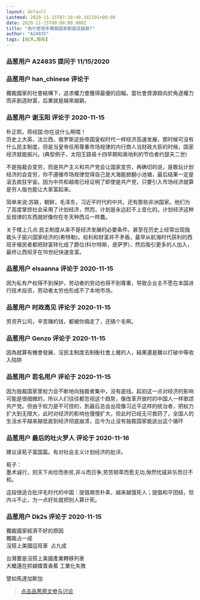 ```yaml
---
layout: default
Lastmod: 2020-11-15T07:18:40.342191+00:00
date: 2020-11-15T00:00:00.000Z
title: "為什麼很多獨裁國家都越混越窮?"
author: "A24835"
tags: [經濟,獨裁]
---
```



### 品葱用户 **A24835** 提问于 11/15/2020
    

    
                

### 品葱用户 **han_chinese** 评论于 
        
獨裁國家的社會結構下，追求權力會獲得最優的回報。當社會資源趋向於角逐權力而非創造財富，后果就是越來越窮。
        
                

### 品葱用户 **谢玉阳** 评论于 2020-11-15
        
朴正熙，蒋经国:你在说什么啊喂！  
历史上大英，法兰西，俄罗斯这些帝国皇权时代一样经济高速发展，那时候可没有什么民主制度。但是当皇帝任用尊重市场规律的内行商人当财政大臣的时候，国家经济就能振兴。(典型例子，太阳王路易十四早期和奥地利的节俭者约瑟夫二世)  
  
不是独裁会变穷，而是共产主义和共产党会让国家变穷，再确切的说，是敢玩计划经济的会变穷，你不遵循市场规律觉得自己是大海能掀翻小池塘，最后结果一定是滚去疯狂宇宙。因为中共和越南已经证明了即使是共产党，只要引入市场经济就算是穷人版也能让大家富起来。  
  
简单来说:苏联，朝鲜，毛泽东，习近平时代的中共，还有那些非洲国家。他们为了高度掌控社会采用了计划经济，然而，计划是永远赶不上变化的。计划经济这种反规律的东西就好像你在冬天种西瓜一样蠢。  
  
关于楼上几点:民主制度从来不是经济发展的必要条件。甚至在历史上经常出现独裁头子振兴国家经济的(希特勒)。权利和财富并不矛盾，最早从航海时代获利的西班牙殖民者都把财富转化成了爵位(科尔特斯，皮萨罗)，然后吸引更多的人加入，最终让西班牙在16世纪快速变富。
        
                

### 品葱用户 **elsaanna** 评论于 2020-11-15
        
因为私有产权得不到保护，劳动者的劳动也得不到尊重，导致企业主不愿在本国进行技术投资，劳动者太穷也形成不了本地市场。
        
                

### 品葱用户 **时政高见** 评论于 2020-11-15
        
劳资开公司，辛苦赚的钱，都被你搞走了，还搞个毛啊。
        
                

### 品葱用户 **Genzo** 评论于 2020-11-15
        
因為就算有機會發展，沒民主制度去制衡社會上層的人，結果還是難以打破中等收入陷阱
        
                

### 品葱用户 **若名用户** 评论于 2020-11-15
        
因为独裁国家里权力会不断地向独裁者集中，没有底线。起初这一点对经济的影响可能是很细微的，所以人们往往都忽视这个趋势，像改革开放时的中国人一样歌颂共产党。但由于权力是不可控的，到最后总会出现像习近平这样的统治者，把权力扩大到无限大，此时对经济的影响也慢慢扩大，但此时已经无可救药了，全国人的生活水平越来越低直到经济彻底崩溃，迄今为止没有独裁国家能逃出这个循环
        
                

### 品葱用户 **最后的吐火罗人** 评论于 2020-11-16
        
建议读荀子富国篇。有对社会主义计划经济的批评。  
  
荀子：  
墨术诚行，则天下尚俭而弥贫,非斗而日争,劳苦顿萃而愈无功,愀然忧戚非乐而日不和。  
  
这段很适合批评毛时代的中国：提倡艰苦朴素，越来越饿死人；提倡和平团结，但内斗不止，为一点好处就把别人算计死。
        
                

### 品葱用户 **Dk2s** 评论于 2020-11-15
        
獨裁國家經濟不好的原因  
獨裁占一成  
沒搭上美國這班車  占九成  
  
台灣要是沒搭上美國產業轉移列車  
大概還在抓蝴蝶賣香蕉 工業化失敗  
  
譬如馬達加斯加
        
                





> [点击品葱原文参与讨论](https://pincong.rocks/question/33542)

